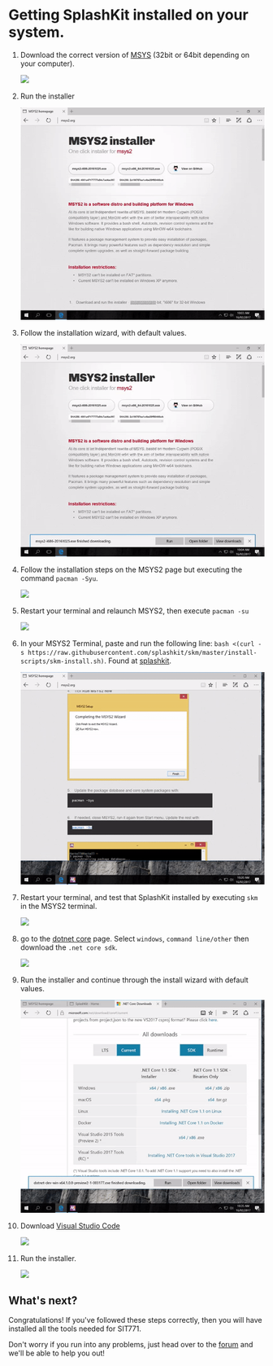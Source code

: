 # Getting SplashKit installed on your system.

1. Download the correct version of [MSYS](http://www.msys2.org) (32bit or 64bit depending on your computer).

    ![](../../images/install-gifs/Windows/1.gif)

1. Run the installer

    ![](../../images/install-gifs/Windows/2.gif)

1. Follow the installation wizard, with default values.

    ![](../../images/install-gifs/Windows/3.gif)

1. Follow the installation steps on the MSYS2 page but executing the command `pacman -Syu`.

    ![](../../images/install-gifs/Windows/4.gif)

1. Restart your terminal and relaunch MSYS2, then execute `pacman -su`

    ![](../../images/install-gifs/Windows/5.gif)

1. In your MSYS2 Terminal, paste and run the following line: `bash <(curl -s https://raw.githubusercontent.com/splashkit/skm/master/install-scripts/skm-install.sh)`. Found at [splashkit](http://www.splashkit.io).

    ![](../../images/install-gifs/Windows/6.gif)

1. Restart your terminal, and test that SplashKit installed by executing `skm` in the MSYS2 terminal.

    ![](../../images/install-gifs/Windows/7.gif)

1. go to the [dotnet core](https://www.microsoft.com/net/core) page. Select `windows`, `command line/other` then download the `.net core sdk`.

    ![](../../images/install-gifs/Windows/8.gif)

1. Run the installer and continue through the install wizard with default values.

    ![](../../images/install-gifs/Windows/9.gif)

1. Download [Visual Studio Code](https://code.visualstudio.com)

    ![](../../images/install-gifs/Windows/10.gif)

1. Run the installer.

    ![](../../images/install-gifs/Windows/11.gif)

## What's next?
Congratulations! If you've followed these steps correctly, then you will have installed all the tools needed for SIT771.

Don't worry if you run into any problems, just head over to the [forum](http://sit771-discourse.it.deakin.edu.au/) and we'll be able to help you out!